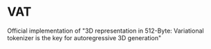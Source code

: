 # VAT
Official implementation of "3D representation in 512-Byte: Variational tokenizer is the key for autoregressive 3D generation"
